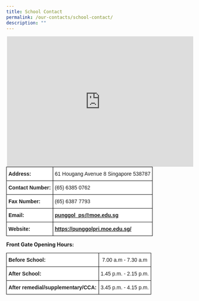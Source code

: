 ```yaml
---
title: School Contact
permalink: /our-contacts/school-contact/
description: ""
---
```

<center><iframe loading="lazy" allowfullscreen="" style="border:0;" height="350" width="500" src="https://www.google.com/maps/embed?pb=!1m14!1m8!1m3!1d7977.332173117261!2d103.894629!3d1.377025!3m2!1i1024!2i768!4f13.1!3m3!1m2!1s0x0%3A0xbf035ed536166b93!2sPunggol%20Primary%20School!5e0!3m2!1sen!2ssg!4v1674553976552!5m2!1sen!2ssg"></iframe></center>


<style type="text/css">
.tg  {border-collapse:collapse;border-spacing:0;margin:0px auto;}
.tg td{border-color:black;border-style:solid;border-width:1px;font-family:Arial, sans-serif;font-size:14px;
  overflow:hidden;padding:10px 5px;word-break:normal;}
.tg th{border-color:black;border-style:solid;border-width:1px;font-family:Arial, sans-serif;font-size:14px;
  font-weight:normal;overflow:hidden;padding:10px 5px;word-break:normal;}
.tg .tg-ycr8{background-color:#ffffff;text-align:left;vertical-align:top}
.tg .tg-6v43{background-color:#ffffff;font-weight:bold;text-align:left;vertical-align:top}
.tg .tg-7ppz{background-color:#ffffff;color:#21088A;font-weight:bold;text-align:left;text-decoration:underline;vertical-align:top}
</style>
<table class="tg">
<tbody>
  <tr>
    <td class="tg-6v43">Address:</td>
    <td class="tg-ycr8"><span style="font-weight:normal">61 Hougang Avenue 8 Singapore 538787</span></td>
  </tr>
  <tr>
    <td class="tg-6v43">Contact Number:<br></td>
    <td class="tg-ycr8">(65) 6385 0762</td>
  </tr>
  <tr>
    <td class="tg-6v43">Fax Number:</td>
    <td class="tg-ycr8">(65) 6387 7793</td>
  </tr>
  <tr>
    <td class="tg-6v43"> Email:</td>
    <td class="tg-7ppz"><a href="mailto:punggol_ps@moe.edu.sg" target="_blank" rel="noopener noreferrer">punggol_ps@moe.edu.sg</a></td>
  </tr>
  <tr>
    <td class="tg-6v43"> Website:</td>
    <td class="tg-7ppz"><a href="https://punggolpri.moe.edu.sg/" target="_blank" rel="noopener noreferrer">https://punggolpri.moe.edu.sg/</a></td>
  </tr>
</tbody>
</table>

**Front Gate Opening Hours:**

<style type="text/css">
.tg  {border-collapse:collapse;border-spacing:0;margin:0px auto;}
.tg td{border-color:black;border-style:solid;border-width:1px;font-family:Arial, sans-serif;font-size:14px;
  overflow:hidden;padding:10px 5px;word-break:normal;}
.tg th{border-color:black;border-style:solid;border-width:1px;font-family:Arial, sans-serif;font-size:14px;
  font-weight:normal;overflow:hidden;padding:10px 5px;word-break:normal;}
.tg .tg-ycr8{background-color:#ffffff;text-align:left;vertical-align:top}
.tg .tg-6v43{background-color:#ffffff;font-weight:bold;text-align:left;vertical-align:top}
.tg .tg-i81m{background-color:#ffffff;text-align:center;vertical-align:top}
</style>
<table class="tg">
<tbody>
  <tr>
    <td class="tg-6v43">Before School:</td>
    <td class="tg-i81m"><span style="font-weight:normal">7.00 a.m - 7.30 a.m</span><br></td>
  </tr>
  <tr>
    <td class="tg-6v43">After School:</td>
    <td class="tg-ycr8">1.45 p.m. - 2.15 p.m.</td>
  </tr>
  <tr>
    <td class="tg-6v43"> After remedial/supplementary/CCA:</td>
    <td class="tg-ycr8"> 3.45 p.m. - 4.15 p.m.</td>
  </tr>
</tbody>
</table>